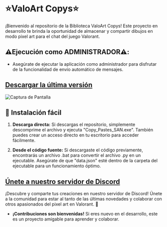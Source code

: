 # ⭐ValoArt Copys⭐

¡Bienvenido al repositorio de la Biblioteca ValoArt Copys! Este proyecto en desarrollo te brinda la oportunidad de almacenar y compartir dibujos en modo pixel art para el chat del juego Valorant.

## ⚠️Ejecución como ADMINISTRADOR⚠️:
- Asegúrate de ejecutar la aplicación como administrador para disfrutar de la funcionalidad de envío automático de mensajes.

## [Descargar la última versión](https://github.com/VxwxV-SAN/ValoArt-Copys/releases/download/1.2/ValoArtCopys.1.2.zip)

![Captura de Pantalla](https://github.com/VxwxV-SAN/ValoArt-Copys/assets/143349085/06765635-07e9-4edf-8498-c74ffe38f0dc)

## 🚀 Instalación fácil

1. **Descarga directa:** Si descargas el repositorio, simplemente descomprime el archivo y ejecuta "Copy_Pastes_SAN.exe". También puedes crear un acceso directo en tu escritorio para acceder fácilmente.

2. **Desde el código fuente:** Si descargaste el código previamente, encontrarás un archivo .bat para convertir el archivo .py en un ejecutable. Asegúrate de que "data.json" esté dentro de la carpeta del ejecutable para un funcionamiento óptimo.

## [Únete a nuestro servidor de Discord](https://discord.gg/MT252wJAgw)

¡Descubre y comparte tus creaciones en nuestro servidor de Discord! Únete a la comunidad para estar al tanto de las últimas novedades y colaborar con otros apasionados del pixel art en Valorant. 🎨

- **¡Contribuciones son bienvenidas!** Si eres nuevo en el desarrollo, este es un proyecto amigable para aprender y colaborar.
